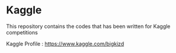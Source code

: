 # Kaggle
This repository contains the codes that has been written for Kaggle competitions

Kaggle Profile : https://www.kaggle.com/bigkizd

